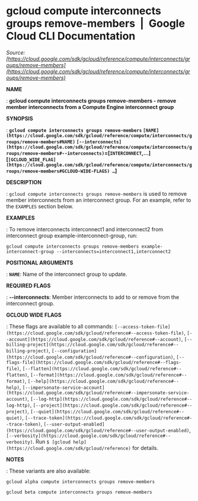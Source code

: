 # gcloud compute interconnects groups remove-members  |  Google Cloud CLI Documentation

*Source: [https://cloud.google.com/sdk/gcloud/reference/compute/interconnects/groups/remove-members](https://cloud.google.com/sdk/gcloud/reference/compute/interconnects/groups/remove-members)*

**NAME**

: **gcloud compute interconnects groups remove-members - remove member interconnects from a Compute Engine interconnect group**

**SYNOPSIS**

: **`gcloud compute interconnects groups remove-members` `[NAME](https://cloud.google.com/sdk/gcloud/reference/compute/interconnects/groups/remove-members#NAME)` `[--interconnects](https://cloud.google.com/sdk/gcloud/reference/compute/interconnects/groups/remove-members#--interconnects)`=[`INTERCONNECT`,…] [`[GCLOUD_WIDE_FLAG](https://cloud.google.com/sdk/gcloud/reference/compute/interconnects/groups/remove-members#GCLOUD-WIDE-FLAGS) …`]**

**DESCRIPTION**

: `gcloud compute interconnects groups remove-members` is used to
remove member interconnects from an interconnect group.
For an example, refer to the `EXAMPLES` section below.

**EXAMPLES**

: To remove interconnects interconnect1 and interconnect2 from interconnect group
example-interconnect-group, run:

```
gcloud compute interconnects groups remove-members example-interconnect-group --interconnects=interconnect1,interconnect2
```

**POSITIONAL ARGUMENTS**

: **`NAME`**:
Name of the interconnect group to update.

**REQUIRED FLAGS**

: **--interconnects**:
Member interconnects to add to or remove from the interconnect group.

**GCLOUD WIDE FLAGS**

: These flags are available to all commands: `[--access-token-file](https://cloud.google.com/sdk/gcloud/reference#--access-token-file)`,
`[--account](https://cloud.google.com/sdk/gcloud/reference#--account)`, `[--billing-project](https://cloud.google.com/sdk/gcloud/reference#--billing-project)`,
`[--configuration](https://cloud.google.com/sdk/gcloud/reference#--configuration)`,
`[--flags-file](https://cloud.google.com/sdk/gcloud/reference#--flags-file)`,
`[--flatten](https://cloud.google.com/sdk/gcloud/reference#--flatten)`, `[--format](https://cloud.google.com/sdk/gcloud/reference#--format)`, `[--help](https://cloud.google.com/sdk/gcloud/reference#--help)`, `[--impersonate-service-account](https://cloud.google.com/sdk/gcloud/reference#--impersonate-service-account)`,
`[--log-http](https://cloud.google.com/sdk/gcloud/reference#--log-http)`,
`[--project](https://cloud.google.com/sdk/gcloud/reference#--project)`, `[--quiet](https://cloud.google.com/sdk/gcloud/reference#--quiet)`, `[--trace-token](https://cloud.google.com/sdk/gcloud/reference#--trace-token)`, `[--user-output-enabled](https://cloud.google.com/sdk/gcloud/reference#--user-output-enabled)`,
`[--verbosity](https://cloud.google.com/sdk/gcloud/reference#--verbosity)`.
Run `$ [gcloud help](https://cloud.google.com/sdk/gcloud/reference)` for details.

**NOTES**

: These variants are also available:

```
gcloud alpha compute interconnects groups remove-members
```

```
gcloud beta compute interconnects groups remove-members
```